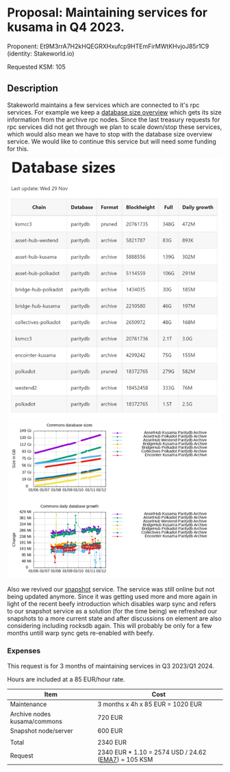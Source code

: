 # Proposal:  Maintaining services for kusama in Q4 2023.

Proponent: Et9M3rrA7H2kHQEGRXHxufcp9HTEmFirMWtKHvjoJ85r1C9 (identity: Stakeworld.io)

Requested KSM: 105 

## Description

Stakeworld maintains a few services which are connected to it's rpc services. For example we keep a [database size overview](https://stakeworld.io/docs/dbsize) which gets its size information from the archive rpc nodes. Since the last treasury requests for rpc services did not get through we plan to scale down/stop these services, which would also mean we have to stop with the database size overview service. We would like to continue this service but will need some funding for this.

![dbsize](2023-Q4-dbsize.png)
![dbsize2](2023-Q4-dbsize2.png)

Also we revived our [snapshot](2023-Q4-dbsize.png) service. The service was still online but not being updated anymore. Since it was getting used more and more again in light of the recent beefy introduction which disables warp sync and refers to our snapshot service as a solution (for the time being) we refreshed our snapshots to a more current state and after discussions on element are also considering including rocksdb again. This will probably be only for a few months untill warp sync gets re-enabled with beefy. 
     
### Expenses

This request is for 3 months of maintaining services in Q3 2023/Q1 2024.

Hours are included at a 85 EUR/hour rate.

| Item                                  | Cost                   		|
| ------------                          | -----------------------               |
| Maintenance                           | 3 months x 4h x 85 EUR = 1020 EUR  	|
| Archive nodes kusama/commons          | 720 EUR 	                        |
| Snapshot node/server                  | 600 EUR 	                        |
|                                       |                                       |
| Total                                 | 2340 EUR	 		        |
| Request		                | 2340 EUR * 1.10 = 2574 USD / 24.62 ([EMA7](https://polkadot.subscan.io/tools/charts?type=price)) = 105 KSM |

